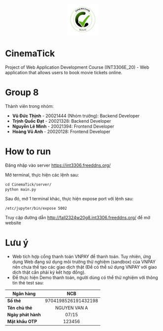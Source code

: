 <div align="center">
  <p>
    <a href="http://fall2324w20g8.int3306.freeddns.org/" target="_blank">
      <img width="20%" src="https://github.com/thinhvd/CinemaTick/blob/main/dist/assets/Cinematick-bKhDpndx.png?raw=true" alt="logo"></a>
  </p>
</div>

# CinemaTick
Project of Web Application Development Course (INT3306E_20) - Web application that allows users to book movie tickets online.

# Group 8
Thành viên trong nhóm:

- **Vũ Đức Thịnh** - 20021444 (Nhóm trưởng): Backend Developer
- **Trịnh Quốc Đạt** - 20021328: Backend Developer
- **Nguyễn Lê Minh** - 20021394: Frontend Developer
- **Hoàng Vũ Anh** - 20020128: Frontend Developer

# How to run
Đăng nhập vào server https://int3306.freeddns.org/

Mở terminal, thực hiện các lệnh sau:
```
cd CinemaTick/server/
python main.py
```

Sau đó, mở 1 terminal khác, thực hiện expose port với lệnh sau:
```
/etc/jupyter/bin/expose 5002
```

Truy cập đường dẫn http://fall2324w20g8.int3306.freeddns.org/ để mở website


# Lưu ý
- Web tích hợp cổng thanh toán VNPAY để thanh toán. Tuy nhiên, ứng dụng Web đang sử dụng môi trường thử nghiệm (sandbox) của VNPAY nên chưa thế tạo các giao dịch thật (Để có thể sử dụng VNPAY với giao dịch thật cần phải ký kết hợp đồng).
- Để thực hiện Demo thanh toán, người dùng có thể thử nghiệm với thông tin thẻ test sau:

| **Ngân hàng**      |               NCB              |
|--------------------|:------------------------------:|
| **Số thẻ**         | 9704198526191432198            |
| **Tên chủ thẻ**    | NGUYEN VAN A                   |
| **Ngày phát hành** | 07/15                          |
| **Mật khẩu OTP**   | 123456                         |
